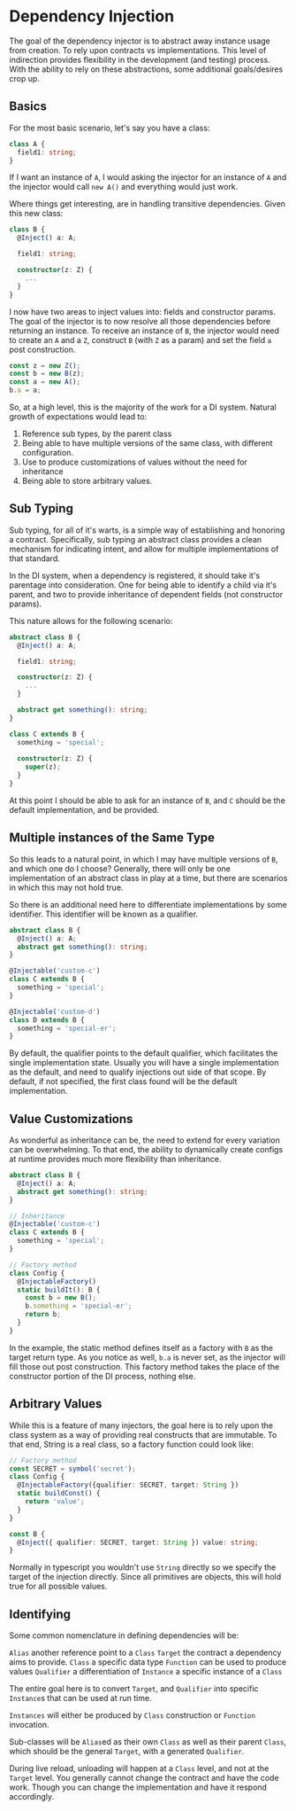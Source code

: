 # Dependency Injection

The goal of the dependency injector is to abstract away instance usage from creation.  To rely upon contracts vs implementations.  This level of indirection provides flexibility in the development (and testing) process.  With the ability to rely on these abstractions, some additional goals/desires crop up.

## Basics

For the most basic scenario, let's say you have a class:

```typescript
class A {
  field1: string;
}
```

If I want an instance of `A`, I would asking the injector for an instance of `A` and the injector would call `new A()` and everything would just work.

Where things get interesting, are in handling transitive dependencies.  Given this new class:
```typescript
class B {
  @Inject() a: A;

  field1: string;

  constructor(z: Z) {
    ...
  }
}
```

I now have two areas to inject values into: fields and constructor params.  The goal of the injector is to now resolve all those dependencies before returning an instance.  To receive an instance of `B`, the injector would need to create an `A` and a `Z`, construct `B` (with `Z` as a param) and set the field `a` post construction.

```typescript
const z = new Z();
const b = new B(z);
const a = new A();
b.a = a;
```

So, at a high level, this is the majority of the work for a DI system.  Natural growth of expectations would lead to:
1. Reference sub types, by the parent class
1. Being able to have multiple versions of the same class, with different configuration.
1. Use to produce customizations of values without the need for inheritance
1. Being able to store arbitrary values.

## Sub Typing
Sub typing, for all of it's warts, is a simple way of establishing and honoring a contract.  Specifically, sub typing an abstract class provides a clean mechanism for indicating intent, and allow for multiple implementations of that standard.

In the DI system, when a dependency is registered, it should take it's parentage into consideration.  One for being able to identify a child via it's parent, and two to provide inheritance of dependent fields (not constructor params).

This nature allows for the following scenario:
```typescript
abstract class B {
  @Inject() a: A;

  field1: string;

  constructor(z: Z) {
    ...
  }

  abstract get something(): string;
}

class C extends B {
  something = 'special';
  
  constructor(z: Z) {
    super(z);
  }
}

```

At this point I should be able to ask for an instance of `B`, and `C` should be the default implementation, and be provided.

## Multiple instances of the Same Type
So this leads to a natural point, in which I may have multiple versions of `B`, and which one do I choose? Generally, there will only be one implementation of an abstract class in play at a time, but there are scenarios in which this may not hold true.

So there is an additional need here to differentiate implementations by some identifier. This identifier will be known as a qualifier.

```typescript
abstract class B {
  @Inject() a: A;
  abstract get something(): string;
}

@Injectable('custom-c')
class C extends B {
  something = 'special';
}

@Injectable('custom-d')
class D extends B {
  something = 'special-er';
}
```

By default, the qualifier points to the default qualifier, which facilitates the single implementation state.  Usually you will have a single implementation as the default, and need to qualify injections out side of that scope.  By default, if not specified, the first class found will be the default implementation.

## Value Customizations
As wonderful as inheritance can be, the need to extend for every variation can be overwhelming.  To that end, the ability to dynamically create configs at runtime provides much more flexibility than inheritance.

```typescript
abstract class B {
  @Inject() a: A;
  abstract get something(): string;
}

// Inheritance
@Injectable('custom-c')
class C extends B {
  something = 'special';
}

// Factory method
class Config {
  @InjectableFactory()
  static buildIt(): B {
    const b = new B();
    b.something = 'special-er';
    return b;
  }
}
```

In the example, the static method defines itself as a factory with `B` as the target return type.  As you notice as well, `b.a` is never set, as the injector will fill those out post construction.  This factory method takes the place of the constructor portion of the DI process, nothing else.

## Arbitrary Values
While this is a feature of many injectors, the goal here is to rely upon the class system as a way of providing real constructs that are immutable.  To that end, String is a real class, so a factory function could look like:

```typescript
// Factory method
const SECRET = symbol('secret');
class Config {
  @InjectableFactory({qualifier: SECRET, target: String })
  static buildConst() {
    return 'value';
  }
}

const B {
  @Inject({ qualifier: SECRET, target: String }) value: string;
}
```

Normally in typescript you wouldn't use `String` directly so we specify the target of the injection directly.  Since all primitives are objects, this will hold true for all possible values.

## Identifying
Some common nomenclature in defining dependencies will be:

`Alias` another reference point to a `Class`
`Target` the contract a dependency aims to provide.
`Class` a specific data type
`Function` can be used to produce values 
`Qualifier` a differentiation of 
`Instance` a specific instance of a `Class`

The entire goal here is to convert `Target`, and `Qualifier` into specific `Instance`s that can be used at run time.

`Instances` will either be produced by `Class` construction or `Function` invocation.

Sub-classes will be `Alias`ed as their own `Class` as well as their parent `Class`, which should be the general `Target`, with a generated `Qualifier`.

During live reload, unloading will happen at a `Class` level, and not at the `Target` level.  You generally cannot change the contract and have the code work. Though you can change the implementation and have it respond accordingly.

